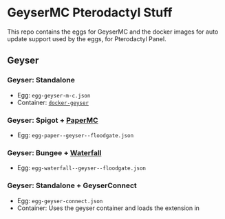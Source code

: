 # GeyserMC Pterodactyl Stuff
This repo contains the eggs for GeyserMC and the docker images for auto update support used by the eggs, for Pterodactyl Panel.

## Geyser
### Geyser: Standalone
* Egg: `egg-geyser-m-c.json`
* Container: [`docker-geyser`](https://github.com/GeyserMC/pterodactyl-stuff/pkgs/container/pterodactyl-geyser)

### Geyser: Spigot + [PaperMC](https://papermc.io/)
* Egg: `egg-paper--geyser--floodgate.json`

### Geyser: Bungee + [Waterfall](https://papermc.io/)
* Egg: `egg-waterfall--geyser--floodgate.json`

### Geyser: Standalone + GeyserConnect
* Egg: `egg-geyser-connect.json`
* Container: Uses the geyser container and loads the extension in
